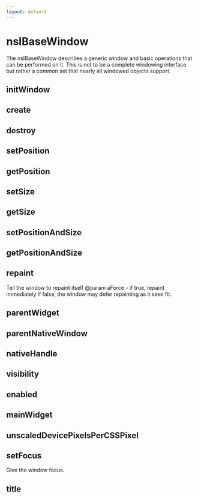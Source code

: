 ```yaml
---
layout: default
---
```


# nsIBaseWindow #

The nsIBaseWindow describes a generic window and basic operations that 
can be performed on it.  This is not to be a complete windowing interface
but rather a common set that nearly all windowed objects support.    


## initWindow ##

## create ##

## destroy ##

## setPosition ##

## getPosition ##

## setSize ##

## getSize ##

## setPositionAndSize ##

## getPositionAndSize ##

## repaint ##
 
Tell the window to repaint itself
@param aForce - if true, repaint immediately
                if false, the window may defer repainting as it sees fit.


## parentWidget ##

## parentNativeWindow ##

## nativeHandle ##

## visibility ##

## enabled ##

## mainWidget ##

## unscaledDevicePixelsPerCSSPixel ##

## setFocus ##

Give the window focus.


## title ##
